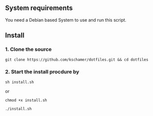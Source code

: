 ## System requirements

You need a Debian based System to use and run this script.

## Install

### 1. Clone the source

`git clone https://github.com/kschamer/dotfiles.git && cd dotfiles`

### 2. Start the install procdure by

`sh install.sh`

or 

`chmod +x install.sh`

`./install.sh`
